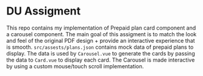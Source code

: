 # DU Assigment

This repo contains my implementation of Prepaid plan card component and a carousel component. The main goal of this assigment is to match the look and feel of the original PDF design + provide an interactive experience that is smooth. `src/assests/plans.json` contains mock data of prepaid plans to display. The data is used by `Carousel.vue` to generate the cards by passing the data to `Card.vue` to display each card. The Carousel is made interactive by using a custom mouse/touch scroll implementation. 